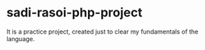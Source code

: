 # sadi-rasoi-php-project
 It is a practice project, created just to clear my fundamentals of the language.
